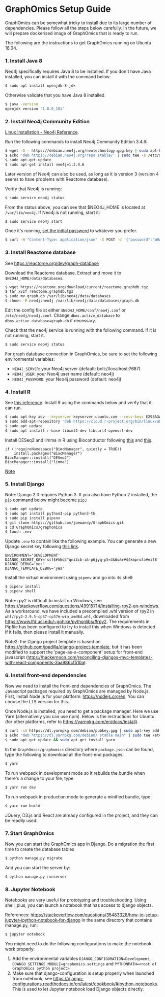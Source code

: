 # GraphOmics Setup Guide

GraphOmics can be somewhat tricky to install due to its large number of dependencies. Please follow all the steps below carefully.
In the future, we will prepare dockerised image of GraphOmics that is ready to run.

The following are the instructions to get GraphOmics running on Ubuntu 18.04.

### 1. Install Java 8

Neo4j specifically requires Java 8 to be installed. If you don't have Java installed, you can install it with the command below:
```bash
$ sudo apt install openjdk-8-jdk
```
Otherwise validate that you have Java 8 installed:
```bash
$ java -version
openjdk version "1.8.0_181"
```

### 2. Install Neo4j Community Edition

[Linux Installation - Neo4j Reference](https://neo4j.com/docs/operations-manual/current/installation/linux/debian/?_ga=2.249168388.2041192375.1507250087-893468657.1507250087).

Run the following commands to install Neo4j Community Edition 3.4.6:
```bash
$ wget -O - https://debian.neo4j.org/neotechnology.gpg.key | sudo apt-key add -
$ echo 'deb https://debian.neo4j.org/repo stable/' | sudo tee -a /etc/apt/sources.list.d/neo4j.list
$ sudo apt-get update
$ sudo apt-get install neo4j=1:3.4.6
```
Later version of Neo4j can also be used, as long as it is version 3 (version 4 seems to have problems with Reactome database).

Verify that Neo4j is running:
```bash
$ sudo service neo4j status
```
From the status above, you can see that $NEO4J_HOME is located at `/var/lib/neo4j`. 
If Neo4j is not running, start it:
```bash
$ sudo service neo4j start
```

Once it's running, [set the initial password](https://stackoverflow.com/questions/47530154/neo4j-command-failed-initial-password-was-not-set-because-live-neo4j-users-wer) to whatever you prefer.
```bash
$ curl -H "Content-Type: application/json" -X POST -d '{"password":"WHATEVER THE PASSWORD IS"}' -u neo4j:neo4j http://localhost:7474/user/neo4j/password
```

### 3. Install Reactome database

See https://reactome.org/dev/graph-database

Download the Reactome database. Extract and move it to `$NEO4J_HOME/data/databases`.
```bash
$ wget https://reactome.org/download/current/reactome.graphdb.tgz
$ tar xvzf reactome.graphdb.tgz
$ sudo mv graph.db /var/lib/neo4j/data/databases
$ chown -R neo4j:neo4j /var/lib/neo4j/data/databases/graph.db
```
Edit the config file at either `$NEO4J_HOME/conf/neo4j.conf` or `/etc/neo4j/neo4j.conf`. 
Change ```dbms.active_database``` to ```dbms.active_database=graph.db``` if necessary.

Check that the neo4j service is running with the following command. If it is not running, start it.
```bash
$ sudo service neo4j status
```

For graph database connection in GraphOmics, be sure to set the following environmental variables:
- `NEO4J_SERVER`: your Neo4j server (default: bolt://localhost:7687)
- `NEO4J_USER`: your Neo4j user name (default: neo4j)
- `NEO4J_PASSWORD`: your Neo4j password (default: neo4j)

### 4. Install R

See [this reference](https://www.digitalocean.com/community/tutorials/how-to-install-r-on-ubuntu-18-04-quickstart).
Install R using the commands below and verify that it can run.
```bash
$ sudo apt-key adv --keyserver keyserver.ubuntu.com --recv-keys E298A3A825C0D65DFD57CBB651716619E084DAB9
$ sudo add-apt-repository 'deb https://cloud.r-project.org/bin/linux/ubuntu bionic-cran35/'
$ sudo apt update
$ sudo apt install r-base libxml2-dev libcurl4-openssl-dev
```

Install DESeq2 and limma in R using Bioconductor following [this](https://bioconductor.org/packages/release/bioc/html/DESeq2.html) and [this](https://bioconductor.org/packages/release/bioc/html/limma.html).
```
if (!requireNamespace("BiocManager", quietly = TRUE))
    install.packages("BiocManager")
BiocManager::install("DESeq2")
BiocManager::install("limma")
```
[Note](https://bioconductor.org/packages/devel/bioc/vignettes/DESeq2/inst/doc/DESeq2.html#i-have-trouble-installing-deseq2-on-ubuntulinux)

### 5. Install Django

Note: Django 2.0 requires Python 3. If you also have Python 2 installed, the
```pip``` command below might become ```pip3```

```bash
$ sudo apt update
$ sudo apt install python3-pip python3-tk
$ sudo pip install pipenv
$ git clone https://github.com/joewandy/GraphOmics.git
$ cd GraphOmics/graphomics
$ touch .env
```

Update `.env` to contain like the following example. 
You can generate a new Django secret key following [this link](https://foxrow.com/generating-django-secret-keys).
```
ENVIRONMENT='DEVELOPMENT'
DJANGO_SECRET_KEY='ssf$#5hq3^qni3cb-i&-p6jyq-p5=3&6s&r#$4kmprufa#ei)8'
DJANGO_DEBUG='yes'
DJANGO_TEMPLATE_DEBUG='yes'
```

Install the virtual environment using `pipenv` and go into its shell:
```bash
$ pipenv install
$ pipenv shell
```

Note: rpy2 is difficult to install on Windows, see https://stackoverflow.com/questions/49915714/installing-rpy2-on-windows.
As a workaround, we have included a precompiled .whl version of rpy2 in `whl/rpy2-2.9.5-cp37-cp37m-win_amd64.whl`, downloaded from https://www.lfd.uci.edu/~gohlke/pythonlibs/#rpy2.
The requirements in Pipfile has been configured to try to install this when Windows is detected. If it fails, then please install it manually.

Note2: the Django project template is based on https://github.com/jpadilla/django-project-template, but it has been modified to support the 'page-as-a-component' setup for front-end javascript (https://hackernoon.com/reconciling-djangos-mvc-templates-with-react-components-3aa986cf510a).

### 6. Install front-end dependencies

Now we need to install the front-end dependencies of GraphOmics. The Javascript packages required by GraphOmics are managed by Node.js.
First, install Node.js for your platform: https://nodejs.org/en. You can choose the LTS version for this.

Once Node.js is installed, you need to get a package manager. Here we use Yarn (alternatively you can use npm). Below is the instructions for Ubuntu (for other platforms, refer to https://yarnpkg.com/en/docs/install).
```bash
$ curl -sS https://dl.yarnpkg.com/debian/pubkey.gpg | sudo apt-key add -
$ echo "deb https://dl.yarnpkg.com/debian/ stable main" | sudo tee /etc/apt/sources.list.d/yarn.list
$ sudo apt-get update && sudo apt-get install yarn
```
In the `GraphOmics/graphomics` directory where `package.json` can be found, type the following to download all the front-end packages:
```bash
$ yarn
```

To run webpack in development mode so it rebuilds the bundle when there's a change to your file, type:
```bash
$ yarn run dev
```

To run webpack in production mode to generate a minified bundle, type:
```bash
$ yarn run build
```

JQuery, D3.js and React are already configured in the project, and they can be readily used.

### 7. Start GraphOmics

Now you can start the GraphOmics app in Django. Do a migration the first time to create the database tables
```bash
$ python manage.py migrate
```

And you can start the server by:
```bash
$ python manage.py runserver
```

### 8. Jupyter Notebook

Notebooks are very useful for prototyping and troubleshooting. Using shell_plus, you can launch a notebook that has access to django objects.

References: https://stackoverflow.com/questions/35483328/how-to-setup-jupyter-ipython-notebook-for-django
In the same directory that contains manage.py, run:
```bash
$ jupyter notebook
```

You might need to do the following configurations to make the notebook work properly:
1. Add the environmental variables `DJANGO_CONFIGURATION=Development`, `DJANGO_SETTINGS_MODULE=graphomics.settings` and `PYTHONPATH=<root of GraphOmics python project>`
2. Make sure that django-configuration is setup properly when launched from notebook, see https://django-configurations.readthedocs.io/en/latest/cookbook/#ipython-notebooks.
This is used to let Jupyter notebook load Django objects directly.
